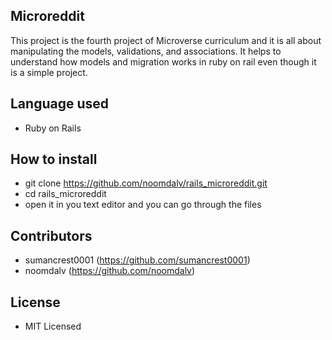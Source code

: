 ## Microreddit

This project is the fourth project of Microverse curriculum and it is all about manipulating the models, validations, and associations. It helps to understand how models and migration works in ruby on rail even though it is a simple project.

## Language used

- Ruby on Rails

## How to install

- git clone https://github.com/noomdalv/rails_microreddit.git
- cd rails_microreddit
- open it in you text editor and you can go through the files

## Contributors

- sumancrest0001 (https://github.com/sumancrest0001)
- noomdalv (https://github.com/noomdalv)

## License
- MIT Licensed
